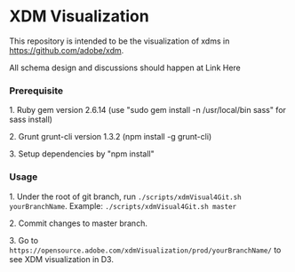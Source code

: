 # XDM Visualization

This repository is intended to be the visualization of xdms in https://github.com/adobe/xdm.

All schema design and discussions should happen at <href a="https://github.com/adobe/xdm">Link Here</a>

### Prerequisite

1\. Ruby gem version 2.6.14 (use "sudo gem install -n /usr/local/bin sass" for sass install)

2\. Grunt grunt-cli version 1.3.2 (npm install -g grunt-cli)

3\. Setup dependencies by "npm install"


### Usage

1\. Under the root of git branch, run `./scripts/xdmVisual4Git.sh yourBranchName`. Example: `./scripts/xdmVisual4Git.sh master`

2\. Commit changes to master branch.

3\. Go to `https://opensource.adobe.com/xdmVisualization/prod/yourBranchName/` to see XDM visualization in D3. 
